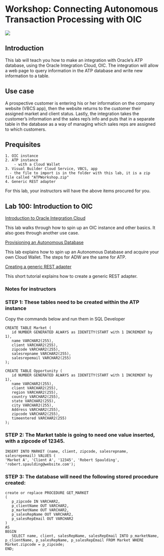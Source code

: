 
# Workshop: Connecting Autonomous Transaction Processing with OIC

![](screenshots/general/2.png)

## Introduction

This lab will teach you how to make an integration with Oracle’s ATP database, using the Oracle Integration Cloud, OIC. The integration will allow a web page to query information in the ATP database and write new information to a table.

## Use case 

A prospective customer is entering his or her information on the company website (VBCS app), then the website returns to the customer their assigned market and client status. Lastly, the integration takes the customer’s information and the sales rep’s info and puts that in a separate table in the database as a way of managing which sales reps are assigned to which customers. 

## Prequisites
	1. OIC instance 
	2. ATP instance
		- with a Cloud Wallet
	3. Visual Builder Cloud Service, VBCS, app 
      - the file to import is in the folder with this lab, it is a zip file called "ATPWorkshop.zip"
	4. Generic REST adapter

For this lab, your instructors will have the above items procured for you.

## Lab 100: Introduction to OIC

[Introduction to Oracle Integration Cloud](https://github.com/KseniiaRyuma/HCM_to_EBS_integration/blob/master/oic100.md)

This lab walks through how to spin up an OIC instance and other basics. It also goes through another use case. 

[Provisioning an Autonomous Database](https://oracle.github.io/learning-library/workshops/journey4-adwc/?page=LabGuide1.md)

This lab explains how to spin up an Autonomous Database and acquire your own Cloud Wallet. The steps for ADW are the same for ATP.

[Creating a generic REST adapter](https://github.com/OracleCPS/oic-intro/blob/master/tutorial101.md)

This short tutorial explains how to create a generic REST adapter.

### Notes for instructors

### **STEP 1**: These tables need to be created within the ATP instance

Copy the commands below and run them in SQL Developer

```
CREATE TABLE Market (
   id NUMBER GENERATED ALWAYS as IDENTITY(START with 1 INCREMENT by 1),
   name VARCHAR2(255),
   client VARCHAR2(255),
   zipcode VARCHAR2(255),
   salesrepname VARCHAR2(255),
   salesrepemail VARCHAR2(255)
);
```
```
CREATE TABLE Opportunity (
   id NUMBER GENERATED ALWAYS as IDENTITY(START with 1 INCREMENT by 1),
   name VARCHAR2(255),
   client VARCHAR2(255),
   region VARCHAR2(255),
   country VARCHAR2(255),
   state VARCHAR2(255),
   city VARCHAR2(255),
   Address VARCHAR2(255),
   zipcode VARCHAR2(255),
   timeentered VARCHAR2(255)
);
```

### **STEP 2**: The Market table is going to need one value inserted, with a zipcode of 12345. 

```
INSERT INTO MARKET (name, client, zipcode, salesrepname, salesrepemail) VALUES (
'Market A', 'Client A', '12345', 'Robert Spaulding', 'robert.spaulding@website.com');
```

### **STEP 3**: The database will need the following stored procedure created: 
```
create or replace PROCEDURE GET_MARKET
(
   p_zipcode IN VARCHAR2,
   p_clientName OUT VARCHAR2,
   p_marketName OUT VARCHAR2,
   p_salesRepName OUT VARCHAR2,
   p_salesRepEmail OUT VARCHAR2
)
AS
BEGIN
   SELECT name, client, salesRepName, salesRepEmail INTO p_marketName, p_clientName, p_salesRepName, p_salesRepEmail FROM Market WHERE Market.zipcode = p_zipcode;
END;
```








